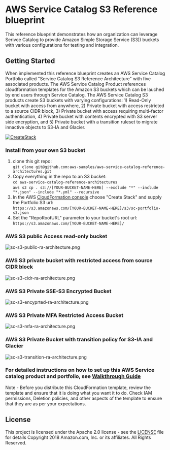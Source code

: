 # AWS Service Catalog S3 Reference blueprint

This reference blueprint demonstrates how an organization can leverage Serivce Catalog to provide Amazon Simple Storage Service (S3)) 
buckets with various configurations for testing and integration.

## Getting Started

When implemented this reference blueprint creates an AWS Service Catalog Portfolio called "Service Catalog S3 Reference Architecture"
 with five associated products.  The AWS Service Catalog Product references cloudformation templates for the Amazon S3 buckets which
 can be lauched by end users through Service Catalog.  The AWS Service Catalog S3 products create S3 buckets with varying 
 configurations: 1) Read-Only bucket with access from anywhere, 2) Private bucket with access restricted to a source CIDR block, 
 3) Private bucket with access requiring multi-factor authentication, 4) Private bucket with contents encrypted with S3 
 server side encryption, and 5) Private bucket with a transition ruleset to migrate innactive objects to S3-IA and Glacier.  

[![CreateStack](https://s3.amazonaws.com/cloudformation-examples/cloudformation-launch-stack.png)](https://console.aws.amazon.com/cloudformation/home?region=us-east-1#/stacks/new?stackName=SC-RA-S3Portfolio&templateURL=https://s3.amazonaws.com/aws-service-catalog-reference-architectures/s3/sc-portfolio-s3.json)

### Install from your own S3 bucket  
1. clone this git repo:  
  ```git clone git@github.com:aws-samples/aws-service-catalog-reference-architectures.git```  
1. Copy everything in the repo to an S3 bucket:  
  ```cd aws-service-catalog-reference-architectures```  
  ```aws s3 cp . s3://[YOUR-BUCKET-NAME-HERE] --exclude "*" --include "*.json" --include "*.yml" --recursive```  
2. In the AWS [CloudFormation console](https://console.aws.amazon.com/cloudformation) choose "Create Stack" and supply the Portfolio S3 url:  
  ```https://s3.amazonaws.com/[YOUR-BUCKET-NAME-HERE]/s3/sc-portfolio-s3.json```  
3. Set the "RepoRootURL" parameter to your bucket's root url:  
  ```https://s3.amazonaws.com/[YOUR-BUCKET-NAME-HERE]/```

 
### AWS S3 public Access read-only bucket

![sc-s3-public-ra-architecture.png](sc-s3-public-ra-architecture.png)

### AWS S3 private bucket with restricted access from source CIDR block

![sc-s3-cidr-ra-architecture.png](sc-s3-cidr-ra-architecture.png)

### AWS S3 Private SSE-S3 Encrypted Bucket

![sc-s3-encyprted-ra-architecture.png](sc-s3-encrypted-ra-architecture.png)

### AWS S3 Private MFA Restricted Access Bucket

![sc-s3-mfa-ra-architecture.png](sc-s3-mfa-ra-architecture.png)

### AWS S3 Private Bucket with transition policy for S3-IA and Glacier

![sc-s3-transition-ra-architecture.png](sc-s3-transition-ra-architecture.png)


### For detailed instructions on how to set up this AWS Service catalog product and portfolio, see [Walkthrough Guide](sc-s3-ra-walkthrough.pdf)


Note - Before you distribute this CloudFormation template, review the template and ensure that it is doing what you want it to do. Check IAM permissions, Deletion policies, and other aspects of the template to ensure that they are as per your expectations.


## License  
This project is licensed under the Apache 2.0 license - see the [LICENSE](LICENSE) file for details
Copyright 2018 Amazon.com, Inc. or its affiliates. All Rights Reserved.

 
